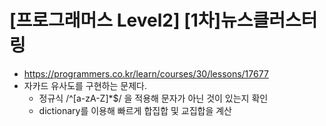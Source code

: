 # [프로그래머스 Level2] [1차]뉴스클러스터링
- https://programmers.co.kr/learn/courses/30/lessons/17677
- 자카드 유사도를 구현하는 문제다.
  - 정규식 /^[a-zA-Z]*$/ 을 적용해 문자가 아닌 것이 있는지 확인
  - dictionary를 이용해 빠르게 합집합 및 교집합을 계산